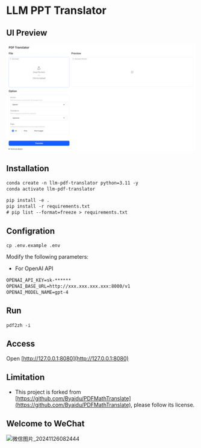 # LLM PPT Translator

## UI Preview

![image-20241130101134608](images/image-20241130101134608.png)



## Installation

```
conda create -n llm-pdf-translator python=3.11 -y
conda activate llm-pdf-translator
```

```
pip install -e .
pip install -r requirements.txt
# pip list --format=freeze > requirements.txt
```

## Configration

```
cp .env.example .env
```

Modify the following parameters:

- For OpenAI API
```
OPENAI_API_KEY=sk-******
OPENAI_BASE_URL=http://xxx.xxx.xxx.xxx:8000/v1
OPENAI_MODEL_NAME=gpt-4
```

## Run

```
pdf2zh -i
```

## Access

Open [http://127.0.0.1:8080](http://127.0.0.1:8080)

## Limitation

- This project is forked from [https://github.com/Byaidu/PDFMathTranslate](https://github.com/Byaidu/PDFMathTranslate), please follow its license.

## Welcome to WeChat

![微信图片_20241126082444](images/微信图片_20241126082444.jpg)

